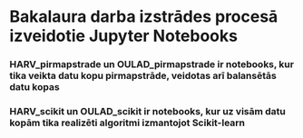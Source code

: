 # Bakalaura darba izstrādes procesā izveidotie Jupyter Notebooks

### HARV_pirmapstrade un OULAD_pirmapstrade ir notebooks, kur tika veikta datu kopu pirmapstrāde, veidotas arī balansētās datu kopas
### HARV_scikit un OULAD_scikit ir notebooks, kur uz visām datu kopām tika realizēti algoritmi izmantojot Scikit-learn
